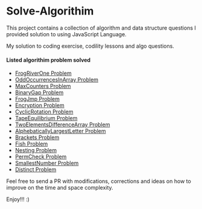 # Solve-Algorithim

This project contains a collection of algorithm and data structure questions I provided solution to using JavaScript Language.

My solution to coding exercise, codility lessons and algo questions.

#### Listed algorithim problem solved 

+ [FrogRiverOne Problem](https://github.com/Odubolaoluwatimilehin/Solved-Algorithims-Exercise/tree/master/FrogRiverOne%20Problem)
+ [OddOccurrencesInArray Problem](https://github.com/Odubolaoluwatimilehin/Solved-Algorithims-Exercise/tree/master/OddOccurrencesInArray%20Problem)
+ [MaxCounters Problem](https://github.com/Odubolaoluwatimilehin/Solved-Algorithims-Exercise/tree/master/MaxCounters%20Problem)
+ [BinaryGap Problem](https://github.com/Odubolaoluwatimilehin/Solved-Algorithims-Exercise/tree/master/BinaryGap%20Problem)
+ [FrogJmp Problem](https://github.com/Odubolaoluwatimilehin/Solved-Algorithims-Exercise/tree/master/FrogJmp%20Problem)
+ [Encryption Problem](https://github.com/Odubolaoluwatimilehin/Solved-Algorithims-Exercise/tree/master/Encryption%20Problem)
+ [CyclicRotation Problem](https://github.com/Odubolaoluwatimilehin/Solved-Algorithims-Exercise/tree/master/CyclicRotation%20Problem)
+ [TapeEquilibrium Problem](https://github.com/Odubolaoluwatimilehin/Solved-Algorithims-Exercise/tree/master/TapeEquilibrium%20Problem)
+ [TwoElementsDifferenceArray Problem](https://github.com/Odubolaoluwatimilehin/Solved-Algorithims-Exercise/tree/master/TwoElementsDifferenceArray%20Problem)
+ [AlphebaticallyLargestLetter Problem](https://github.com/Odubolaoluwatimilehin/Solved-Algorithims-Exercise/tree/master/AlphebaticallyLargestLetter%20Problem)
+ [Brackets Problem](https://github.com/Odubolaoluwatimilehin/Solve-Algorithim/tree/master/Brackets%20Problem)
+ [Fish Problem](https://github.com/Odubolaoluwatimilehin/Solve-Algorithim/tree/master/Fish%20Problem)
+ [Nesting Problem](https://github.com/Odubolaoluwatimilehin/Solve-Algorithim/tree/master/Nesting%20Problem)
+ [PermCheck Problem](https://github.com/Odubolaoluwatimilehin/Solve-Algorithim/tree/master/PermCheck%20Problem)
+ [SmallestNumber Problem](https://github.com/Odubolaoluwatimilehin/Solve-Algorithim/tree/master/SmallestNumber%20Problem)
+ [Distinct Problem](https://github.com/Odubolaoluwatimilehin/Solve-Algorithim/tree/master/Distinct%20Problem)


Feel free to send a PR with modifications, corrections and ideas on how to improve on the time and space complexity.

Enjoy!!! :)


